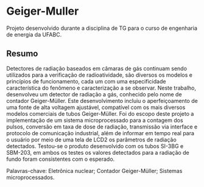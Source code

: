 # Geiger-Muller
Projeto desenvolvido durante a disciplina de TG para o curso de engenharia de energia da UFABC.

Resumo
--------

Detectores de radiação baseados em câmaras de gás continuam sendo utilizados para a
verificação de radioatividade, são diversos os modelos e princípios de funcionamento, cada
um com uma especificidade característica do fenômeno e caracterização a se observar. Neste
trabalho, desenvolveu um detector de radiação a gás, conhecido pelo nome de contador
Geiger-Müller.
Este desenvolvimento incluiu o aperfeiçoamento de uma fonte de alta voltagem ajustável,
compatível com os mais diversos modelos comerciais de tubos Geiger-Müller. Foi do escopo
deste projeto a implementação de um sistema microprocessado para a contagem dos
pulsos, conversão em taxa de dose de radiação, transmissão via interface e protocolo de
comunicação industrial, além de informar em tempo real para o usuário por meio de uma
tela de LCD2 os parâmetros de radiação detectados.
Testou-se o produto desenvolvido com os tubos SI-3BG e SBM-203, em ambos os testes os
valores detectados para a radiação de fundo foram consistentes com o esperado.



Palavras-chave: Eletrônica nuclear; Contador Geiger-Müller; Sistemas microprocessados.
